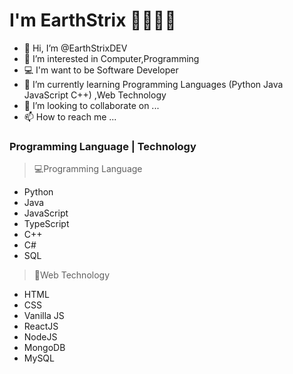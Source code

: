 # I'm EarthStrix 🤖🐶👨‍💻
- 👋 Hi, I’m @EarthStrixDEV
- 👀 I’m interested in Computer,Programming 
- 💻 I'm want to be Software Developer
- 🌱 I’m currently learning Programming Languages (Python Java JavaScript C++) ,Web Technology
- 💞️ I’m looking to collaborate on ...
- 📫 How to reach me ...

### Programming Language | Technology
> 💻Programming Language
- Python
- Java
- JavaScript
- TypeScript
- C++
- C#
- SQL
> 📱Web Technology
- HTML 
- CSS
- Vanilla JS
- ReactJS
- NodeJS
- MongoDB
- MySQL

<!---
EarthStrixDEV/EarthStrixDEV is a ✨ special ✨ repository because its `README.md` (this file) appears on your GitHub profile.
You can click the Preview link to take a look at your changes.
--->
